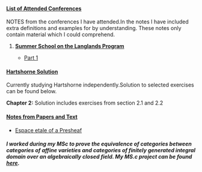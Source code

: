
#### <ins> List of Attended Conferences  </ins>
NOTES from the conferences I have attended.In the notes I have included extra definitions and examples for by understanding. These notes only contain material which I could comprehend.

1. <ins>**Summer School on the Langlands Program**</ins>

   * [Part 1](https://sahil-karawade.github.io/2022-07-09-Summer-School-of-Langlands-Program.html)

#### <ins> Hartshorne Solution </ins>
Currently studying Hartshorne independently.Solution to selected exercises can be found below.

**Chapter 2:** Solution includes exercises from section 2.1 and 2.2


#### <ins> Notes from Papers and Text</ins>
* [Espace etale of a Presheaf](https://sahil-karawade.github.io//folder/Espace%20etale%20of%20a%20Presheaf.pdf)

##### I worked during my MSc to prove the equivalence of categories between categories of affine varieties and categories of finitely generated integral domain over an algebraically closed field. My MS.c project can be found [here](https://sahil-karawade.github.io/folder/Sahil%20Karawade(203102010).pdf).
